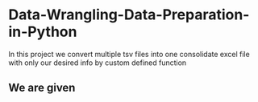 # Data-Wrangling-Data-Preparation-in-Python
In this project we convert multiple tsv files into one consolidate excel file with only our desired info by custom defined function

## We are given 

##
